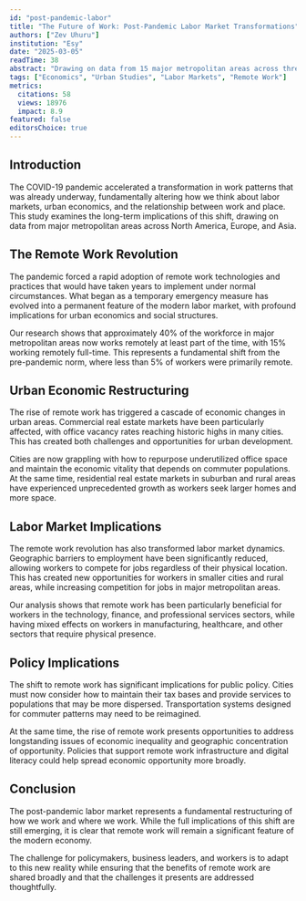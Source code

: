```yaml
---
id: "post-pandemic-labor"
title: "The Future of Work: Post-Pandemic Labor Market Transformations"
authors: ["Zev Uhuru"]
institution: "Esy"
date: "2025-03-05"
readTime: 38
abstract: "Drawing on data from 15 major metropolitan areas across three continents, this study examines how the normalization of remote work has fundamentally altered urban labor markets and economic structures."
tags: ["Economics", "Urban Studies", "Labor Markets", "Remote Work"]
metrics:
  citations: 58
  views: 18976
  impact: 8.9
featured: false
editorsChoice: true
---
```


## Introduction

The COVID-19 pandemic accelerated a transformation in work patterns that was already underway, fundamentally altering how we think about labor markets, urban economics, and the relationship between work and place. This study examines the long-term implications of this shift, drawing on data from major metropolitan areas across North America, Europe, and Asia.

## The Remote Work Revolution

The pandemic forced a rapid adoption of remote work technologies and practices that would have taken years to implement under normal circumstances. What began as a temporary emergency measure has evolved into a permanent feature of the modern labor market, with profound implications for urban economics and social structures.

Our research shows that approximately 40% of the workforce in major metropolitan areas now works remotely at least part of the time, with 15% working remotely full-time. This represents a fundamental shift from the pre-pandemic norm, where less than 5% of workers were primarily remote.

## Urban Economic Restructuring

The rise of remote work has triggered a cascade of economic changes in urban areas. Commercial real estate markets have been particularly affected, with office vacancy rates reaching historic highs in many cities. This has created both challenges and opportunities for urban development.

Cities are now grappling with how to repurpose underutilized office space and maintain the economic vitality that depends on commuter populations. At the same time, residential real estate markets in suburban and rural areas have experienced unprecedented growth as workers seek larger homes and more space.

## Labor Market Implications

The remote work revolution has also transformed labor market dynamics. Geographic barriers to employment have been significantly reduced, allowing workers to compete for jobs regardless of their physical location. This has created new opportunities for workers in smaller cities and rural areas, while increasing competition for jobs in major metropolitan areas.

Our analysis shows that remote work has been particularly beneficial for workers in the technology, finance, and professional services sectors, while having mixed effects on workers in manufacturing, healthcare, and other sectors that require physical presence.

## Policy Implications

The shift to remote work has significant implications for public policy. Cities must now consider how to maintain their tax bases and provide services to populations that may be more dispersed. Transportation systems designed for commuter patterns may need to be reimagined.

At the same time, the rise of remote work presents opportunities to address longstanding issues of economic inequality and geographic concentration of opportunity. Policies that support remote work infrastructure and digital literacy could help spread economic opportunity more broadly.

## Conclusion

The post-pandemic labor market represents a fundamental restructuring of how we work and where we work. While the full implications of this shift are still emerging, it is clear that remote work will remain a significant feature of the modern economy.

The challenge for policymakers, business leaders, and workers is to adapt to this new reality while ensuring that the benefits of remote work are shared broadly and that the challenges it presents are addressed thoughtfully. 